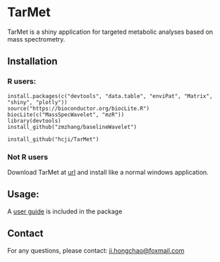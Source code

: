 # TarMet
TarMet is a shiny application for targeted metabolic analyses based on mass spectrometry.

## Installation  

### R users:

	install.packages(c("devtools", "data.table", "enviPat", "Matrix", "shiny", "plotly"))
	source("https://bioconductor.org/biocLite.R")
    biocLite(c("MassSpecWavelet", "mzR"))
	library(devtools)
	install_github("zmzhang/baselineWavelet")

	install_github("hcji/TarMet")
	
### Not R users
Download TarMet at [url](https://pan.baidu.com/s/1dEMfUF3) and install like a normal windows application.

## Usage:
  A [user guide](https://github.com/hcji/TarMet/blob/master/inst/TarMet.pdf) is included in the package	

## Contact
  For any questions, please contact:  ji.hongchao@foxmail.com